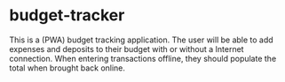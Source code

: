 # budget-tracker
This is a (PWA) budget tracking application. The user will be able to add expenses and deposits to their budget with or without a Internet connection. When entering transactions offline, they should populate the total when brought back online.
